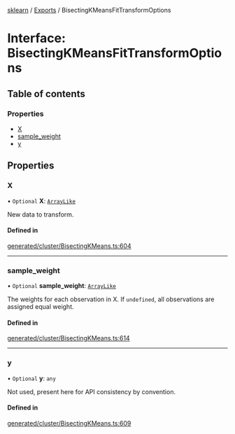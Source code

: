 [sklearn](../readme.md) / [Exports](../modules.md) / BisectingKMeansFitTransformOptions

# Interface: BisectingKMeansFitTransformOptions

## Table of contents

### Properties

- [X](BisectingKMeansFitTransformOptions.md#x)
- [sample\_weight](BisectingKMeansFitTransformOptions.md#sample_weight)
- [y](BisectingKMeansFitTransformOptions.md#y)

## Properties

### X

• `Optional` **X**: [`ArrayLike`](../modules.md#arraylike)

New data to transform.

#### Defined in

[generated/cluster/BisectingKMeans.ts:604](https://github.com/transitive-bullshit/scikit-learn-ts/blob/367336a/packages/sklearn/src/generated/cluster/BisectingKMeans.ts#L604)

___

### sample\_weight

• `Optional` **sample\_weight**: [`ArrayLike`](../modules.md#arraylike)

The weights for each observation in X. If `undefined`, all observations are assigned equal weight.

#### Defined in

[generated/cluster/BisectingKMeans.ts:614](https://github.com/transitive-bullshit/scikit-learn-ts/blob/367336a/packages/sklearn/src/generated/cluster/BisectingKMeans.ts#L614)

___

### y

• `Optional` **y**: `any`

Not used, present here for API consistency by convention.

#### Defined in

[generated/cluster/BisectingKMeans.ts:609](https://github.com/transitive-bullshit/scikit-learn-ts/blob/367336a/packages/sklearn/src/generated/cluster/BisectingKMeans.ts#L609)
